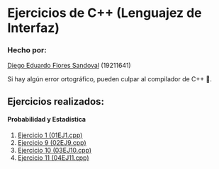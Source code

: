 # Ejercicios de C++ (Lenguajez de Interfaz)

### Hecho por:

[Diego Eduardo Flores Sandoval](https://github.com/LaloFl) (19211641)

Si hay algún error ortográfico, pueden culpar al compilador de C++ 😤.

## Ejercicios realizados:

#### Probabilidad y Estadística

1. [Ejercicio 1 (01EJ1.cpp)](01EJ11.cpp)
2. [Ejercicio 9 (02EJ9.cpp)](02EJ9.cpp)
3. [Ejercicio 10 (03EJ10.cpp)](03EJ10.cpp)
4. [Ejercicio 11 (04EJ11.cpp)](04EJ11.cpp)
